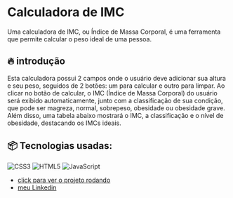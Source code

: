 # Calculadora de IMC
Uma calculadora de IMC, ou Índice de Massa Corporal, é uma ferramenta que permite calcular o peso ideal de uma pessoa.

## 🔥 introdução
Esta calculadora possui 2 campos onde o usuário deve adicionar sua altura e seu peso,
seguidos de 2 botões: um para calcular e outro para limpar. Ao clicar no botão de calcular,
o IMC (Índice de Massa Corporal) do usuário será exibido automaticamente, junto com a classificação de sua condição, que pode ser magreza, normal, sobrepeso, obesidade ou obesidade grave.
Além disso, uma tabela abaixo mostrará o IMC, a classificação e o nível de obesidade, destacando os IMCs ideais.

## 📦 Tecnologias usadas:
![CSS3](https://img.shields.io/badge/css3-%231572B6.svg?style=for-the-badge&logo=css3&logoColor=white)
![HTML5](https://img.shields.io/badge/html5-%23E34F26.svg?style=for-the-badge&logo=html5&logoColor=white)
![JavaScript](https://img.shields.io/badge/javascript-%23323330.svg?style=for-the-badge&logo=javascript&logoColor=%23F7DF1E)

- [click para ver o projeto rodando](https://calculadora-de-imc-theta.vercel.app/)
- [meu Linkedin](https://www.linkedin.com/in/alessandro-vieira02/)


